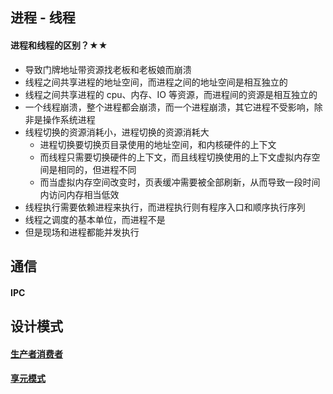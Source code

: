 ## 进程 - 线程



#### 进程和线程的区别？★★

- 导致门牌地址带资源找老板和老板娘而崩溃
- 线程之间共享进程的地址空间，而进程之间的地址空间是相互独立的
- 线程之间共享进程的 cpu、内存、IO 等资源，而进程间的资源是相互独立的
- 一个线程崩溃，整个进程都会崩溃，而一个进程崩溃，其它进程不受影响，除非是操作系统进程
- 线程切换的资源消耗小，进程切换的资源消耗大
  - 进程切换要切换页目录使用的地址空间，和内核硬件的上下文
  - 而线程只需要切换硬件的上下文，而且线程切换使用的上下文虚拟内存空间是相同的，但进程不同
  - 而当虚拟内存空间改变时，页表缓冲需要被全部刷新，从而导致一段时间内访问内存相当低效
- 线程执行需要依赖进程来执行，而进程执行则有程序入口和顺序执行序列
- 线程之调度的基本单位，而进程不是
- 但是现场和进程都能并发执行





## 通信



#### IPC





## 设计模式



#### [生产者消费者](https://www.cnblogs.com/conswin/p/6754085.html)





#### [享元模式](https://blog.csdn.net/weixin_38810239/article/details/79441247)